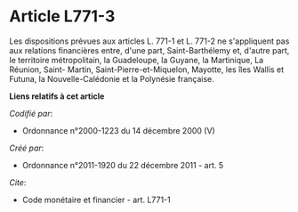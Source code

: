 # Article L771-3

Les dispositions prévues aux articles L. 771-1 et L. 771-2 ne s'appliquent pas aux relations financières entre, d'une part,
Saint-Barthélemy et, d'autre part, le territoire métropolitain, la Guadeloupe, la Guyane, la Martinique, La Réunion, Saint-
Martin, Saint-Pierre-et-Miquelon, Mayotte, les îles Wallis et Futuna, la Nouvelle-Calédonie et la Polynésie française.

**Liens relatifs à cet article**

_Codifié par_:

  - Ordonnance n°2000-1223 du 14 décembre 2000 (V)

_Créé par_:

  - Ordonnance n°2011-1920 du 22 décembre 2011 - art. 5

_Cite_:

  - Code monétaire et financier - art. L771-1
